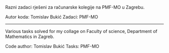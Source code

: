 Razni zadaci rješeni za računarske kolegije
na PMF-MO u Zagrebu.

Autor koda: Tomislav Bukić
Zadaci: PMF-MO

------------------------------------------------------------

Various tasks solved for my collage on Faculty of science, Department
of Mathematics in Zagreb.

Code author: Tomislav Bukić
Tasks: PMF-MO
